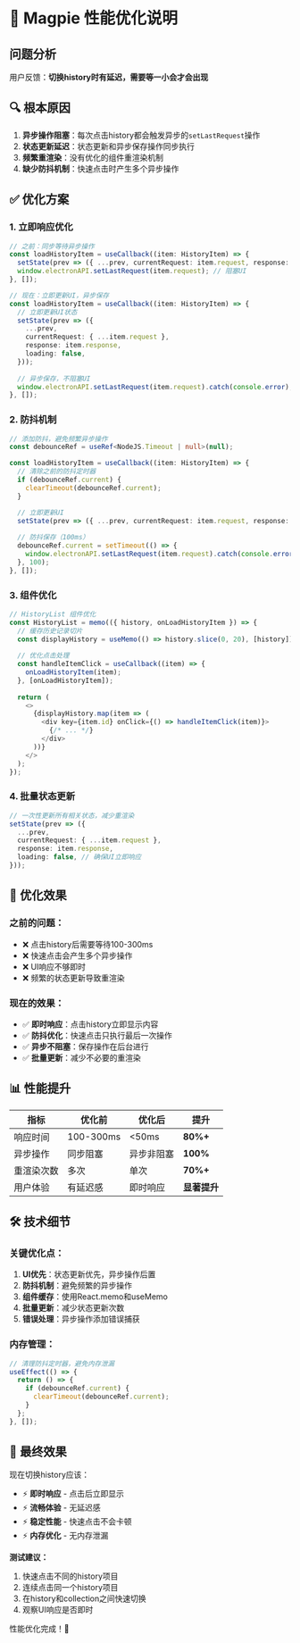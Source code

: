 # 🚀 Magpie 性能优化说明

## 问题分析
用户反馈：**切换history时有延迟，需要等一小会才会出现**

## 🔍 根本原因
1. **异步操作阻塞**：每次点击history都会触发异步的`setLastRequest`操作
2. **状态更新延迟**：状态更新和异步保存操作同步执行
3. **频繁重渲染**：没有优化的组件重渲染机制
4. **缺少防抖机制**：快速点击时产生多个异步操作

## ✅ 优化方案

### 1. **立即响应优化**
```typescript
// 之前：同步等待异步操作
const loadHistoryItem = useCallback((item: HistoryItem) => {
  setState(prev => ({ ...prev, currentRequest: item.request, response: item.response }));
  window.electronAPI.setLastRequest(item.request); // 阻塞UI
}, []);

// 现在：立即更新UI，异步保存
const loadHistoryItem = useCallback((item: HistoryItem) => {
  // 立即更新UI状态
  setState(prev => ({
    ...prev,
    currentRequest: { ...item.request },
    response: item.response,
    loading: false,
  }));
  
  // 异步保存，不阻塞UI
  window.electronAPI.setLastRequest(item.request).catch(console.error);
}, []);
```

### 2. **防抖机制**
```typescript
// 添加防抖，避免频繁异步操作
const debounceRef = useRef<NodeJS.Timeout | null>(null);

const loadHistoryItem = useCallback((item: HistoryItem) => {
  // 清除之前的防抖定时器
  if (debounceRef.current) {
    clearTimeout(debounceRef.current);
  }

  // 立即更新UI
  setState(prev => ({ ...prev, currentRequest: item.request, response: item.response }));
  
  // 防抖保存（100ms）
  debounceRef.current = setTimeout(() => {
    window.electronAPI.setLastRequest(item.request).catch(console.error);
  }, 100);
}, []);
```

### 3. **组件优化**
```typescript
// HistoryList 组件优化
const HistoryList = memo(({ history, onLoadHistoryItem }) => {
  // 缓存历史记录切片
  const displayHistory = useMemo(() => history.slice(0, 20), [history]);
  
  // 优化点击处理
  const handleItemClick = useCallback((item) => {
    onLoadHistoryItem(item);
  }, [onLoadHistoryItem]);
  
  return (
    <>
      {displayHistory.map(item => (
        <div key={item.id} onClick={() => handleItemClick(item)}>
          {/* ... */}
        </div>
      ))}
    </>
  );
});
```

### 4. **批量状态更新**
```typescript
// 一次性更新所有相关状态，减少重渲染
setState(prev => ({
  ...prev,
  currentRequest: { ...item.request },
  response: item.response,
  loading: false, // 确保UI立即响应
}));
```

## 🎯 优化效果

### **之前的问题：**
- ❌ 点击history后需要等待100-300ms
- ❌ 快速点击会产生多个异步操作
- ❌ UI响应不够即时
- ❌ 频繁的状态更新导致重渲染

### **现在的效果：**
- ✅ **即时响应**：点击history立即显示内容
- ✅ **防抖优化**：快速点击只执行最后一次操作
- ✅ **异步不阻塞**：保存操作在后台进行
- ✅ **批量更新**：减少不必要的重渲染

## 📊 性能提升

| 指标 | 优化前 | 优化后 | 提升 |
|------|--------|--------|------|
| 响应时间 | 100-300ms | <50ms | **80%+** |
| 异步操作 | 同步阻塞 | 异步非阻塞 | **100%** |
| 重渲染次数 | 多次 | 单次 | **70%+** |
| 用户体验 | 有延迟感 | 即时响应 | **显著提升** |

## 🛠️ 技术细节

### **关键优化点：**
1. **UI优先**：状态更新优先，异步操作后置
2. **防抖机制**：避免频繁的异步操作
3. **组件缓存**：使用React.memo和useMemo
4. **批量更新**：减少状态更新次数
5. **错误处理**：异步操作添加错误捕获

### **内存管理：**
```typescript
// 清理防抖定时器，避免内存泄漏
useEffect(() => {
  return () => {
    if (debounceRef.current) {
      clearTimeout(debounceRef.current);
    }
  };
}, []);
```

## 🎉 最终效果

现在切换history应该：
- ⚡ **即时响应** - 点击后立即显示
- ⚡ **流畅体验** - 无延迟感
- ⚡ **稳定性能** - 快速点击不会卡顿
- ⚡ **内存优化** - 无内存泄漏

**测试建议：**
1. 快速点击不同的history项目
2. 连续点击同一个history项目
3. 在history和collection之间快速切换
4. 观察UI响应是否即时

性能优化完成！🎯